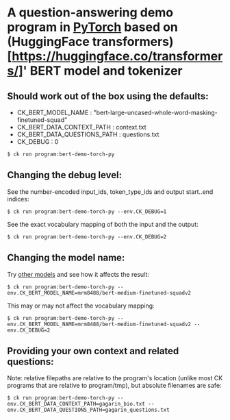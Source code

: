 # A question-answering demo program in [PyTorch](http://pytorch.org) based on (HuggingFace transformers)[https://huggingface.co/transformers/]' BERT model and tokenizer

## Should work out of the box using the defaults:

* CK_BERT_MODEL_NAME            : "bert-large-uncased-whole-word-masking-finetuned-squad"
* CK_BERT_DATA_CONTEXT_PATH     : context.txt
* CK_BERT_DATA_QUESTIONS_PATH   : questions.txt
* CK_DEBUG                      : 0

```
$ ck run program:bert-demo-torch-py
```

## Changing the debug level:

See the number-encoded input_ids, token_type_ids and output start..end indices:
```
$ ck run program:bert-demo-torch-py --env.CK_DEBUG=1
```

See the exact vocabulary mapping of both the input and the output:
```
$ ck run program:bert-demo-torch-py --env.CK_DEBUG=2
```

## Changing the model name:

Try [other models](https://huggingface.co/transformers/pretrained_models.html) and see how it affects the result:
```
$ ck run program:bert-demo-torch-py --env.CK_BERT_MODEL_NAME=mrm8488/bert-medium-finetuned-squadv2
```

This may or may not affect the vocabulary mapping:
```
$ ck run program:bert-demo-torch-py --env.CK_BERT_MODEL_NAME=mrm8488/bert-medium-finetuned-squadv2 --env.CK_DEBUG=2
```

## Providing your own context and related questions:

Note: relative filepaths are relative to the program's location
(unlike most CK programs that are relative to program/tmp), but absolute filenames are safe:
```
$ ck run program:bert-demo-torch-py --env.CK_BERT_DATA_CONTEXT_PATH=gagarin_bio.txt --env.CK_BERT_DATA_QUESTIONS_PATH=gagarin_questions.txt
```

